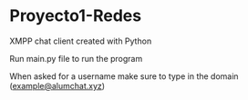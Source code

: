 # Proyecto1-Redes
XMPP chat client created with Python

Run main.py file to run the program

When asked for a username make sure to type in the domain (example@alumchat.xyz)
